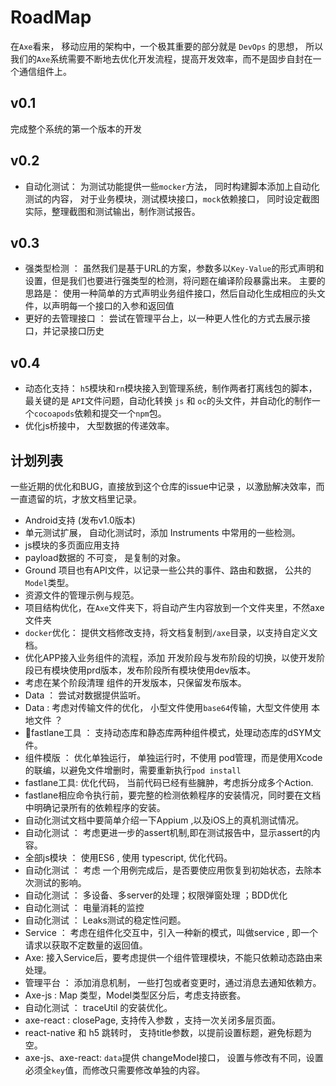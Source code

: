 
# RoadMap

在`Axe`看来， 移动应用的架构中，一个极其重要的部分就是 `DevOps` 的思想， 所以我们的`Axe`系统需要不断地去优化开发流程，提高开发效率，而不是固步自封在一个通信组件上。

## v0.1

完成整个系统的第一个版本的开发

## v0.2

* 自动化测试： 为测试功能提供一些`mocker`方法， 同时构建脚本添加上自动化测试的内容， 对于业务模块，测试模块接口，`mock`依赖接口， 同时设定截图实际，整理截图和测试输出，制作测试报告。

## v0.3

* 强类型检测 ： 虽然我们是基于URL的方案，参数多以`Key-Value`的形式声明和设置，但是我们也要进行强类型的检测，将问题在编译阶段暴露出来。 主要的思路是： 使用一种简单的方式声明业务组件接口，然后自动化生成相应的头文件，以声明每一个接口的入参和返回值
* 更好的去管理接口 ： 尝试在管理平台上，以一种更人性化的方式去展示接口，并记录接口历史

## v0.4

* 动态化支持： `h5`模块和`rn`模块接入到管理系统，制作两者打离线包的脚本，最关键的是 `API`文件问题，自动化转换 `js`  和 `oc`的头文件，并自动化的制作一个`cocoapods`依赖和提交一个`npm`包。
* 优化js桥接中， 大型数据的传递效率。

## 计划列表

一些近期的优化和BUG，直接放到这个仓库的issue中记录 ，以激励解决效率，而一直遗留的坑，才放文档里记录。

* Android支持 (发布v1.0版本)
* 单元测试扩展， 自动化测试时，添加 Instruments 中常用的一些检测。
* js模块的多页面应用支持
* payload数据的 不可变， 是复制的对象。
* Ground 项目也有API文件，以记录一些公共的事件、路由和数据， 公共的`Model`类型。
* 资源文件的管理示例与规范。
* 项目结构优化，在`Axe`文件夹下，将自动产生内容放到一个文件夹里，不然axe文件夹
* `docker`优化： 提供文档修改支持，将文档复制到`/axe`目录，以支持自定义文档。
* 优化APP接入业务组件的流程，添加 开发阶段与发布阶段的切换，以使开发阶段已有模块使用prd版本，发布阶段所有模块使用dev版本。
* 考虑在某个阶段清理 组件的开发版本，只保留发布版本。
* Data ： 尝试对数据提供监听。
* Data : 考虑对传输文件的优化， 小型文件使用`base64`传输，大型文件使用 本地文件 ？
* fastlane工具 ： 支持动态库和静态库两种组件模式，处理动态库的dSYM文件。
* 组件模版 ： 优化单独运行， 单独运行时，不使用 pod管理，而是使用Xcode的联编，以避免文件增删时，需要重新执行`pod install`
* fastlane工具: 优化代码， 当前代码已经有些臃肿，考虑拆分成多个Action.
* fastlane相应命令执行前，要完整的检测依赖程序的安装情况，同时要在文档中明确记录所有的依赖程序的安装。
* 自动化测试文档中要简单介绍一下Appium ,以及iOS上的真机测试情况。
* 自动化测试 ： 考虑更进一步的assert机制,即在测试报告中，显示assert的内容。
* 全部js模块 ： 使用ES6 , 使用 typescript, 优化代码。
* 自动化测试 ： 考虑 一个用例完成后，是否要使应用恢复到初始状态，去除本次测试的影响。
* 自动化测试 ： 多设备、多server的处理；权限弹窗处理 ；BDD优化
* 自动化测试 ： 电量消耗的监控 
* 自动化测试 ： Leaks测试的稳定性问题。
* Service ： 考虑在组件化交互中，引入一种新的模式，叫做service , 即一个请求以获取不定数量的返回值。
* Axe: 接入Service后，要考虑提供一个组件管理模块，不能只依赖动态路由来处理。
* 管理平台 ： 添加消息机制， 一些打包或者变更时，通过消息去通知依赖方。
* Axe-js : Map 类型，Model类型区分后，考虑支持嵌套。
* 自动化测试 ： traceUtil 的安装优化。
* axe-react : closePage, 支持传入参数 ，支持一次关闭多层页面。
* react-native 和 h5 跳转时， 支持title参数，以提前设置标题，避免标题为空。
* axe-js、axe-react:  `data`提供 changeModel接口， 设置与修改有不同，设置必须全`key`值，而修改只需要修改单独的内容。
